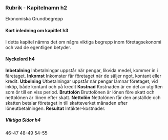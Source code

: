 
 ### Rubrik - Kapitelnamn h2
 Ekonomiska Grundbegrepp
 #### Kort inledning om kapitlet h3
 I detta kapitel nämns det om några viktiga begrepp inom företagsekonomi och vad de egentligen betyder.
 #### Nyckelord h4
**Inbetalning** Inbetalningar uppstår när pengar, likvida medel, kommer in i färetaget.
**Inkomst** Inkomster får företaget när de säljer ngot, kontant eller kredit.
**Utbelning** Utbetalningar uppstår när pengar lämnar företaget, vid inköp, både kontant och på kredit
**Kostnad** Kostnaden är en del av utgiften som ör till en viss period.
**Bruttolön** Bruttolönen är lönen före skatt och nettolönen är lönen efter skatt.
**Nettolön** Nettolönen får den anställde och skatten betalar företaget in till skatteverket månaden efter löneutbetalningen.
**Resultat** Intäkter-kostnader.
 ##### Viktiga Sidor h4
46-47 48-49 54-55
  




